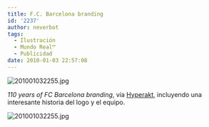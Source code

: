 ```yaml
---
title: F.C. Barcelona branding
id: '2237'
author: neverbot
tags:
  - Ilustración
  - Mundo Real™
  - Publicidad
date: 2010-01-03 22:57:08
---
```


![201001032255.jpg](./2010010322551.jpg)

_110 years of FC Barcelona branding_, vía [Hyperakt](http://hyperakt.com/play/?p=1465), incluyendo una interesante historia del logo y el equipo.

  

![201001032255.jpg](./201001032255.jpg)